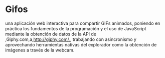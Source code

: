 # Gifos

una aplicación web interactiva para compartir GIFs animados, poniendo en práctica los fundamentos de la programación y el uso de JavaScript mediante la obtención de datos
de la API de ,Giphy.com,a,http://giphy.com/,, trabajando con asincronismo y aprovechando herramientas nativas del explorador como la obtención de imágenes a través de la webcam.
